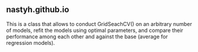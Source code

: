 ## nastyh.github.io

This is a class that allows to conduct GridSeachCV() on an arbitrary number of models, refit the models using optimal parameters, and compare their performance among each other
and against the base (average for regression models).
